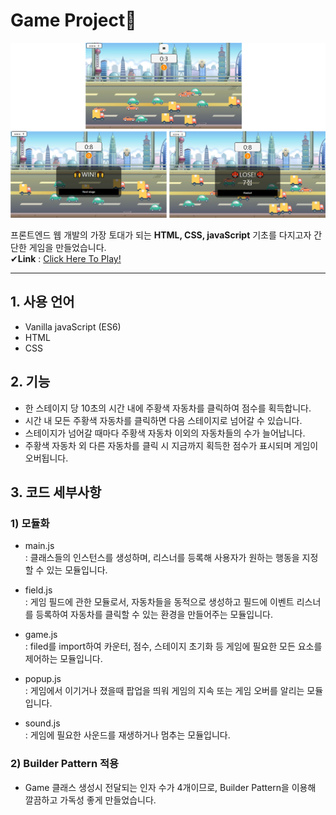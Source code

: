 # Game Project🚗         

![Alt text](/game_screen_img/game_0.png)

프론트엔드 웹 개발의 가장 토대가 되는 **HTML, CSS, javaScript** 기초를 다지고자 간단한 게임을 만들었습니다.    
 ✔**Link** : [Click Here To Play!](https://youjindev.github.io/game_project/)

* * *

## 1. 사용 언어
- Vanilla javaScript (ES6)
- HTML
- CSS
 
## 2. 기능
- 한 스테이지 당 10초의 시간 내에 주황색 자동차를 클릭하여 점수를 획득합니다.
- 시간 내 모든 주황색 자동차를 클릭하면 다음 스테이지로 넘어갈 수 있습니다.
- 스테이지가 넘어갈 때마다 주황색 자동차 이외의 자동차들의 수가 늘어납니다.
- 주황색 자동차 외 다른 자동차를 클릭 시 지금까지 획득한 점수가 표시되며 게임이 오버됩니다.

## 3. 코드 세부사항
### 1) 모듈화  
- main.js   
: 클래스들의 인스턴스를 생성하며, 리스너를 등록해 사용자가 원하는 행동을 지정할 수 있는 모듈입니다.

- field.js   
: 게임 필드에 관한 모듈로서, 자동차들을 동적으로 생성하고 필드에 이벤트 리스너를 등록하여 자동차를 클릭할 수 있는 환경을 만들어주는 모듈입니다.    

- game.js    
: filed를 import하여 카운터, 점수, 스테이지 초기화 등 게임에 필요한 모든 요소를 제어하는 모듈입니다.      

- popup.js    
: 게임에서 이기거나 졌을때 팝업을 띄워 게임의 지속 또는 게임 오버를 알리는 모듈입니다.     

- sound.js    
: 게임에 필요한 사운드를 재생하거나 멈추는 모듈입니다.    

    
### 2) Builder Pattern 적용
- Game 클래스 생성시 전달되는 인자 수가 4개이므로, Builder Pattern을 이용해 깔끔하고 가독성 좋게 만들었습니다.
